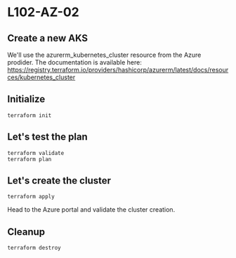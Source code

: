 # L102-AZ-02

## Create a new AKS

We'll use the azurerm_kubernetes_cluster resource from the Azure prodider. The documentation is available here:
https://registry.terraform.io/providers/hashicorp/azurerm/latest/docs/resources/kubernetes_cluster

## Initialize

    terraform init

## Let's test the plan

    terraform validate
    terraform plan

## Let's create the cluster

    terraform apply

Head to the Azure portal and validate the cluster creation.

## Cleanup

    terraform destroy
